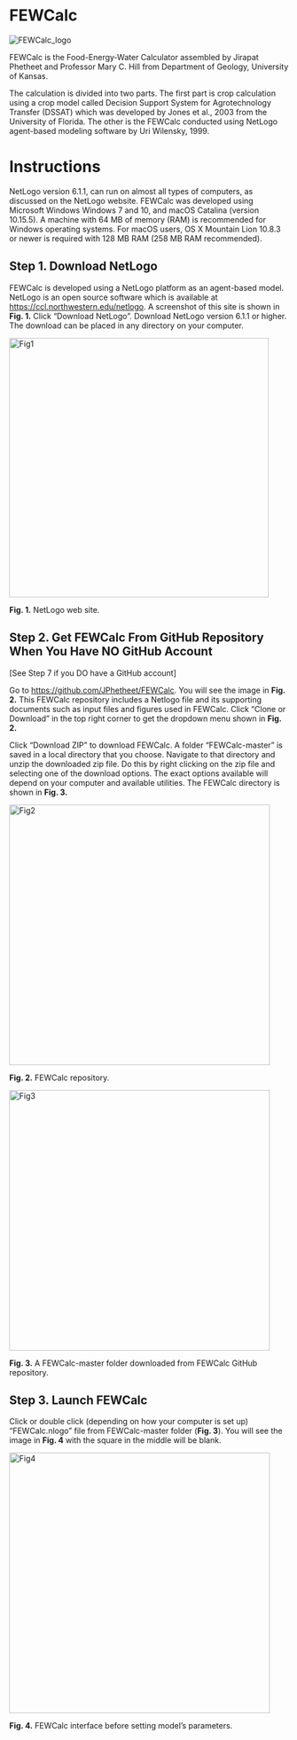 # FEWCalc

![FEWCalc_logo](https://user-images.githubusercontent.com/47259270/85034602-e3270100-b147-11ea-8486-4e26997e8ae4.png)

FEWCalc is the Food-Energy-Water Calculator assembled by Jirapat Phetheet and Professor Mary C. Hill from Department of Geology, University of Kansas.

The calculation is divided into two parts. The first part is crop calculation using a crop model called Decision Support System for Agrotechnology Transfer (DSSAT) which was developed by Jones et al., 2003 from the University of Florida. The other is the FEWCalc conducted using NetLogo agent-based modeling software by Uri Wilensky, 1999.

# Instructions

NetLogo version 6.1.1, can run on almost all types of computers, as discussed on the NetLogo website. FEWCalc was developed using Microsoft Windows Windows 7 and 10, and macOS Catalina (version 10.15.5). A machine with 64 MB of memory (RAM) is recommended for Windows operating systems. For macOS users, OS X Mountain Lion 10.8.3 or newer is required with 128 MB RAM (258 MB RAM recommended).

## **Step 1. Download NetLogo**
FEWCalc is developed using a NetLogo platform as an agent-based model. NetLogo is an open source software which is available at https://ccl.northwestern.edu/netlogo. A screenshot of this site is shown in **Fig. 1.** Click “Download NetLogo”. Download NetLogo version 6.1.1 or higher. The download can be placed in any directory on your computer.

<img width="468" alt="Fig1" src="https://user-images.githubusercontent.com/47259270/89093918-9e4de580-d3e8-11ea-9bf0-b6a72422b786.png">

**Fig. 1.** NetLogo web site.

## **Step 2. Get FEWCalc From GitHub Repository When You Have NO GitHub Account**
[See Step 7 if you DO have a GitHub account]

Go to https://github.com/JPhetheet/FEWCalc. You will see the image in **Fig. 2.** This FEWCalc repository includes a Netlogo file and its supporting documents such as input files and figures used in FEWCalc. Click “Clone or Download” in the top right corner to get the dropdown menu shown in **Fig. 2.** 

Click “Download ZIP” to download FEWCalc. A folder “FEWCalc-master” is saved in a local directory that you choose. Navigate to that directory and unzip the downloaded zip file. Do this by right clicking on the zip file and selecting one of the download options. The exact options available will depend on your computer and available utilities. The FEWCalc directory is shown in **Fig. 3.**

<img width="470" alt="Fig2" src="https://user-images.githubusercontent.com/47259270/89093989-a3f7fb00-d3e9-11ea-9209-06a4748bf7e7.png">

**Fig. 2.** FEWCalc repository.

<img width="470" alt="Fig3" src="https://user-images.githubusercontent.com/47259270/89094018-f6d1b280-d3e9-11ea-96e0-5f65d6f80c80.png">

**Fig. 3.** A FEWCalc-master folder downloaded from FEWCalc GitHub repository.

## **Step 3. Launch FEWCalc**
Click or double click (depending on how your computer is set up) “FEWCalc.nlogo” file from FEWCalc-master folder (**Fig. 3**). You will see the image in **Fig. 4** with the square in the middle will be blank.

<img width="470" alt="Fig4" src="https://user-images.githubusercontent.com/47259270/89094063-824b4380-d3ea-11ea-9aff-29139329ed91.png">

**Fig. 4.** FEWCalc interface before setting model’s parameters.
